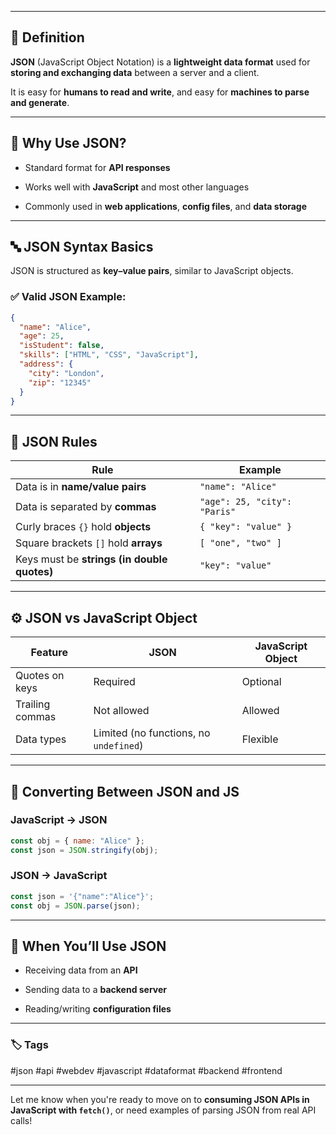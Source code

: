 
---

## 🧠 Definition

**JSON** (JavaScript Object Notation) is a **lightweight data format** used for **storing and exchanging data** between a server and a client.

It is easy for **humans to read and write**, and easy for **machines to parse and generate**.

---

## 🧰 Why Use JSON?

- Standard format for **API responses**
    
- Works well with **JavaScript** and most other languages
    
- Commonly used in **web applications**, **config files**, and **data storage**
    

---

## 🔤 JSON Syntax Basics

JSON is structured as **key–value pairs**, similar to JavaScript objects.

### ✅ Valid JSON Example:

```json
{
  "name": "Alice",
  "age": 25,
  "isStudent": false,
  "skills": ["HTML", "CSS", "JavaScript"],
  "address": {
    "city": "London",
    "zip": "12345"
  }
}
```

---

## 📏 JSON Rules

|Rule|Example|
|---|---|
|Data is in **name/value pairs**|`"name": "Alice"`|
|Data is separated by **commas**|`"age": 25, "city": "Paris"`|
|Curly braces `{}` hold **objects**|`{ "key": "value" }`|
|Square brackets `[]` hold **arrays**|`[ "one", "two" ]`|
|Keys must be **strings (in double quotes)**|`"key": "value"`|

---

## ⚙️ JSON vs JavaScript Object

|Feature|JSON|JavaScript Object|
|---|---|---|
|Quotes on keys|Required|Optional|
|Trailing commas|Not allowed|Allowed|
|Data types|Limited (no functions, no `undefined`)|Flexible|

---

## 🔄 Converting Between JSON and JS

### JavaScript → JSON

```js
const obj = { name: "Alice" };
const json = JSON.stringify(obj);
```

### JSON → JavaScript

```js
const json = '{"name":"Alice"}';
const obj = JSON.parse(json);
```

---

## 🧪 When You’ll Use JSON

- Receiving data from an **API**
    
- Sending data to a **backend server**
    
- Reading/writing **configuration files**
    

---

### 🏷️ Tags

#json #api #webdev #javascript #dataformat #backend #frontend

---

Let me know when you're ready to move on to **consuming JSON APIs in JavaScript with `fetch()`**, or need examples of parsing JSON from real API calls!